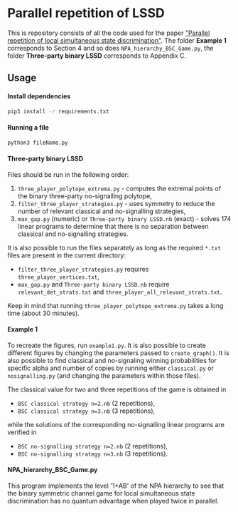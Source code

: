 # Parallel repetition of LSSD
This is repository consists of all the code used for the paper ["Parallel repetition of local simultaneous state discrimination"](https://arxiv.org/abs/2211.06456). The folder **Example 1** corresponds to Section 4 and so does `NPA_hierarchy_BSC_Game.py`, the folder **Three-party binary LSSD** corresponds to Appendix C.

## Usage
#### Install dependencies
```bash
pip3 install -r requirements.txt
```
#### Running a file
```bash
python3 fileName.py
```
#### Three-party binary LSSD
Files should be run in the following order:
1. `three_player_polytope_extrema.py` - computes the extremal points of the binary three-party no-signalling polytope,
2. `filter_three_player_strategies.py` - uses symmetry to reduce the number of relevant classical and no-signalling strategies,
3. `max_gap.py` (numeric) or `Three-party binary LSSD.nb` (exact) - solves 174 linear programs to determine that there is no separation between classical and no-signalling strategies.

It is also possible to run the files separately as long as the required `*.txt` files are present in the current directory: 
* `filter_three_player_strategies.py` requires `three_player_vertices.txt`,
* `max_gap.py` and `Three-party binary LSSD.nb` require `relevant_det_strats.txt` and `three_player_all_relevant_strats.txt`.

Keep in mind that running `three_player_polytope_extrema.py` takes a long time (about 30 minutes).

#### Example 1
To recreate the figures, run `example1.py`.
It is also possible to create different figures by changing the parameters passed to `create_graph()`.
It is also possible to find classical and no-signaling winning probabilities for specific alpha and number of copies by running either `classical.py` or `nosignalling.py` (and changing the parameters within those files).

The classical value for two and three repetitions of the game is obtained in
* `BSC classical strategy n=2.nb` (2 repetitions),
* `BSC classical strategy n=3.nb` (3 repetitions),

while the solutions of the corresponding no-signalling linear programs are verified in
* `BSC no-signalling strategy n=2.nb` (2 repetitions),
* `BSC no-signalling strategy n=3.nb` (3 repetitions).

#### NPA_hierarchy_BSC_Game.py
This program implements the level '1+AB' of the NPA hierarchy to see that the binary symmetric channel game for local simultaneous state discrimination has no quantum advantage when played twice in parallel.
